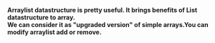 <b>	 Arraylist datastructure is pretty useful. It brings benefits of List datastructure to array. <br>
	  We can consider it as "upgraded version" of simple arrays.You can modify arraylist add or remove.  </b>
	  
		
